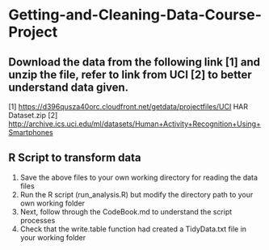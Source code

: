 # Getting-and-Cleaning-Data-Course-Project

## Download the data from the following link [1] and unzip the file, refer to link from UCI [2] to better understand data given.
[1] https://d396qusza40orc.cloudfront.net/getdata/projectfiles/UCI HAR Dataset.zip
[2] http://archive.ics.uci.edu/ml/datasets/Human+Activity+Recognition+Using+Smartphones

## R Script to transform data
1. Save the above files to your own working directory for reading the data files
2. Run the R script (run_analysis.R) but modify the directory path to your own working folder
3. Next, follow through the CodeBook.md to understand the script processes
4. Check that the write.table function had created a TidyData.txt file in your working folder
